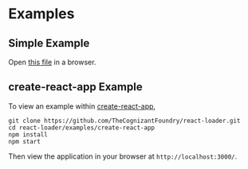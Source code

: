 # Examples

## Simple Example

Open [this file](/simple/index.html) in a browser.

## create-react-app Example

To view an example within [create-react-app](https://github.com/facebookincubator/create-react-app/),

```
git clone https://github.com/TheCognizantFoundry/react-loader.git
cd react-loader/examples/create-react-app
npm install
npm start
```

Then view the application in your browser at `http://localhost:3000/`.
